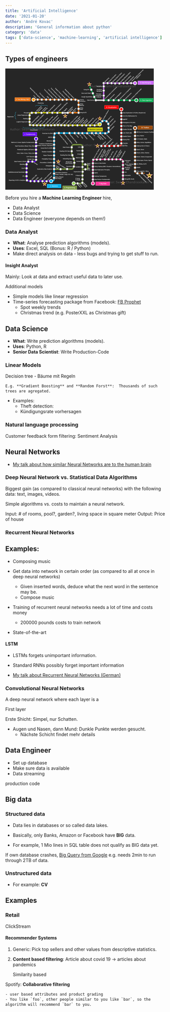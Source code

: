 ```yaml
---
title: 'Artificial Intelligence'
date: '2021-01-20'
author: 'André Kovac'
description: 'General information about python'
category: 'data'
tags: ['data-science', 'machine-learning', 'artificial intelligence']
---
```


## Types of engineers

![Road to Data Scientist Diagram](./images/RoadToDataScientist1.png)

Before you hire a **Machine Learning Engineer** hire,

- Data Analyst
- Data Science
- Data Engineer (everyone depends on them!)

### Data Analyst

- **What**: Analyse prediction algorithms (models).
- **Uses**: Excel, SQL (Bonus: R / Python)
- Make direct analysis on data - less bugs and trying to get stuff to run.

#### Insight Analyst

Mainly: Look at data and extract useful data to later use.

Additional models

- Simple models like linear regression
- Time-series forecasting package from Facebook: [FB Prophet](https://facebook.github.io/prophet/docs/quick_start.html#python-api)
    - Spot weekly trends
    - Christmas trend (e.g. PosterXXL as Christmas gift)


## Data Science

- **What**: Write prediction algorithms (models).
- **Uses**: Python, R
- **Senior Data Scientist**: Write Production-Code

### Linear Models

Decision tree - Bäume mit Regeln

    E.g. **Gradient Boosting** and **Random Forst**:  Thousands of such trees are agregated.

- Examples:
    - Theft detection:
    - Kündigungsrate vorhersagen

### Natural language processing

Customer feedback form filtering: Sentiment Analysis

## Neural Networks

- [My talk about how similar Neural Networks are to the human brain](https://www.youtube.com/watch?v=NDQQkuEtFZs)

### Deep Neural Network vs. Statistical Data Algorithms

Biggest gain (as compared to classical neural networks) with the following data: text, images, videos.

Simple algorithms vs. costs to maintain a neural network.

Input: # of rooms, pool?, garden?, living space in square meter
Output: Price of house

### Recurrent Neural Networks

Examples:
  -
  - Composing music

- Get data into network in certain order (as compared to all at once in deep neural networks)
  - Given inserted words, deduce what the next word in the sentence may be.
  - Compose music

- Training of recurrent neural networks needs a lot of time and costs money
  - 200000 pounds costs to train network
- State-of-the-art

#### LSTM

- LSTMs forgets unimportant information.
- Standard RNNs possibly forget important information

- [My talk about Recurrent Neural Networks (German)](https://www.youtube.com/watch?v=-0r1ArmKugA&t=224s)

### Convolutional Neural Networks

A deep neural network where each layer is a

First layer

Erste Shicht: Simpel, nur Schatten.
- Augen und Nasen, dann Mund: Dunkle Punkte werden gesucht.
  - Nächste Schicht findet mehr details


## Data Engineer

- Set up database
- Make sure data is available
- Data streaming

production code


## Big data

### Structured data

- Data lies in databases or so called data lakes.

- Basically, only Banks, Amazon or Facebook have **BIG** data.
- For example, 1 Mio lines in SQL table does not qualify as BIG data yet.

If own database crashes, [Big Query from Google](https://cloud.google.com/bigquery) e.g. needs 2min to run through 2TB of data.

### Unstructured data

- For example: **CV**

## Examples

### Retail

ClickStream

#### Recommender Systems

1. Generic: Pick top sellers and other values from descriptive statistics.

2. **Content based filtering**: Article about covid 19 -> articles about pandemics

    Similarity based

Spotify: **Collaborative filtering**

    - user based attributes and product grading
    - You like `foo`, other people similar to you like `bar`, so the algorithm will recommend `bar` to you.
